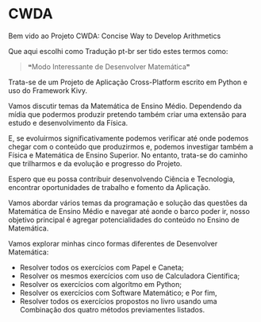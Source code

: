 # CWDA
Bem vido ao Projeto CWDA:
Concise Way to Develop Arithmetics

Que aqui escolhi como Tradução pt-br ser
tido estes termos como: 
> ❝Modo Interessante de Desenvolver Matemática❞ 

Trata-se de um Projeto de Aplicação Cross-Platform escrito
em Python e uso do Framework Kivy.

Vamos discutir temas da Matemática de Ensino Médio. 
Dependendo da mídia que podermos produzir pretendo também 
criar uma extensão para estudo e desenvolvimento da Física.

E, se evoluirmos significativamente podemos verificar
até onde podemos chegar com o conteúdo que produzirmos e,
podemos investigar também a Física e Matemática de Ensino Superior.
No entanto, trata-se do caminho que trilharmos e 
da evolução e progresso do Projeto.

Espero que eu possa contribuir desenvolvendo Ciência e Tecnologia,
encontrar oportunidades de trabalho e fomento da Aplicação.

Vamos abordar vários temas da programação e solução das
questões da Matemática de Ensino Médio e navegar até aonde
o barco poder ir, nosso objetivo principal é agregar potencialidades
do conteúdo no Ensino de Matemática.

Vamos explorar minhas cinco formas diferentes de Desenvolver Matemática:
* Resolver todos os exercícios com Papel e Caneta;
* Resolver os mesmos exercícios com uso de Calculadora Científica;
* Resolver os exercícios com algorítmo em Python;
* Resolver os exercícios com Software Matemático; e Por fim,
* Resolver todos os exercícios propostos no livro usando 
uma Combinação dos quatro métodos previamentes listados.
